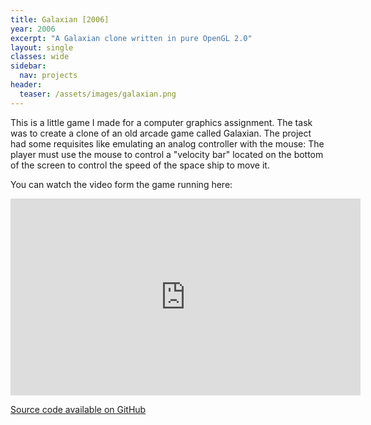 ```yaml
---
title: Galaxian [2006]
year: 2006
excerpt: "A Galaxian clone written in pure OpenGL 2.0"
layout: single
classes: wide
sidebar:
  nav: projects
header:
  teaser: /assets/images/galaxian.png
---
```


This is a little game I made for a computer graphics assignment. The task was to create a clone of an old arcade game called Galaxian. The project had some requisites like emulating an analog controller with the mouse: The player must use the mouse to control a "velocity bar" located on the bottom of the screen to control the speed of the space ship to move it.

You can watch the video form the game running here:

<iframe iframe width="560" height="315" src="https://www.youtube.com/embed/eorCAe3QEBQ" frameborder="0"></iframe>

<br />

<a href="https://github.com/carluciosk8/galaxian" target="_blank" title="Source code on GitHub"><i class="fab fa-fw fa-github"></i>Source code available on GitHub</a>
